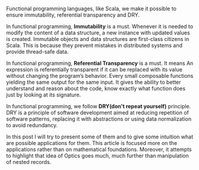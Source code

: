 Functional programming languages, like Scala, we make it possible to ensure immutability, referential transparency and DRY.
 
In functional programming, **Immutability** is a must. Whenever it is needed to modify the content of a data structure, a new instance with updated values is created. Immutable objects and data structures are first-class citizens in Scala. This is because they prevent mistakes in distributed systems and provide thread-safe data.

In functional programming, **Referential Transparency** is a must. It means An expression is referentially transparent if it can be replaced with its value without changing the program’s behavior. Every small composable functions yielding the same output for the same input. It gives the ability to better understand and reason about the code, know exactly what function does just by looking at its signature.

In functional programming, we follow **DRY(don't repeat yourself)** principle. DRY is a principle of software development aimed at reducing repetition of software patterns, replacing it with abstractions or using data normalization to avoid redundancy. 

In this post I will try to present some of them and to give some intuition what are possible applications for them. This article is focused more on the applications rather than on mathematical foundations. Moreover, it attempts to highlight that idea of Optics goes much, much further than manipulation of nested records.
<!--stackedit_data:
eyJoaXN0b3J5IjpbMTE4MTEzNTIwOSwtMzY2ODA0NTAzLC0xNz
AwNDI4MzAxLDE1MTI0ODUzMDgsMTI3Njg1NjI2LC0yMDI3MTk3
OTg1LDE0MDE2ODY2NjIsLTExNDAxOTI0OTcsLTUyMzAyMTc4My
wtMjU0MTYyNjUsLTEyOTgyOTY0OTYsNDIxOTMwNTgwLC0yMTQ1
NzA2MTYyLDM4OTAxNDEsLTE5OTk5NTY4OTAsMjA4NDgzNTQ4Ny
wtMTQxNDgwODY4NiwtNzM2NDkwMjMzLC0xNzg2NjM3MjI5LDMy
OTU4ODM1Nl19
-->
